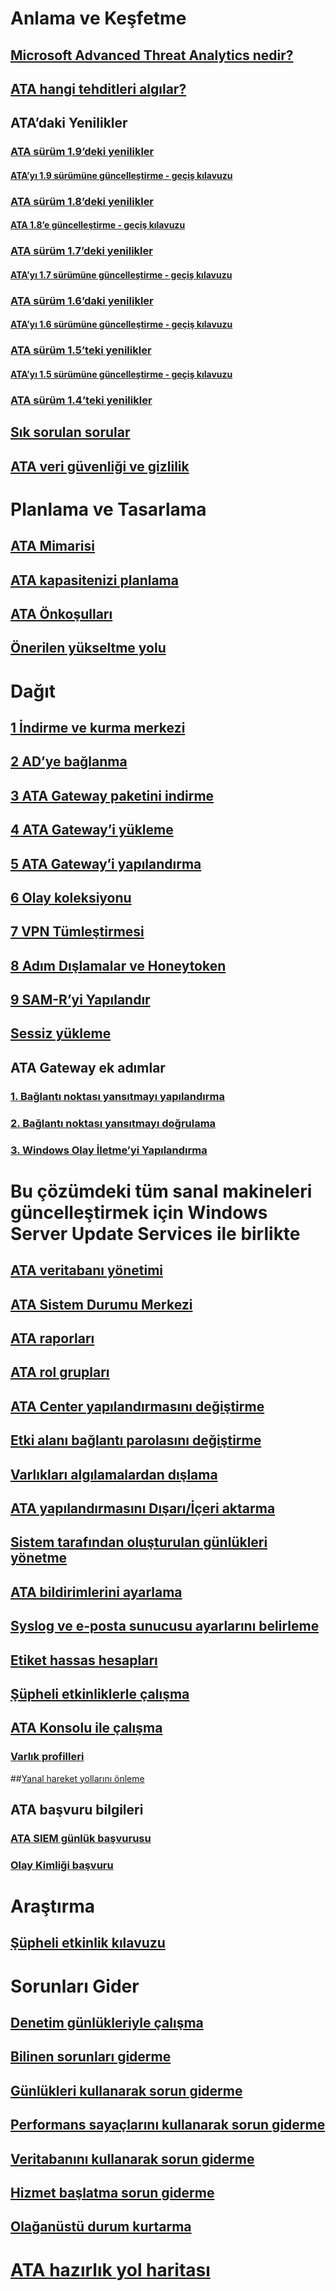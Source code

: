 # Anlama ve Keşfetme
## [Microsoft Advanced Threat Analytics nedir?](what-is-ata.md)
## [ATA hangi tehditleri algılar?](ata-threats.md)
## ATA’daki Yenilikler
### [ATA sürüm 1.9’deki yenilikler](whats-new-version-1.9.md)
#### [ATA’yı 1.9 sürümüne güncelleştirme - geçiş kılavuzu](ata-update-1.9-migration-guide.md)
### [ ATA sürüm 1.8’deki yenilikler](whats-new-version-1.8.md)
#### [ATA 1.8’e güncelleştirme - geçiş kılavuzu](ata-update-1.8-migration-guide.md)
### [ATA sürüm 1.7’deki yenilikler](whats-new-version-1.7.md)
#### [ATA’yı 1.7 sürümüne güncelleştirme - geçiş kılavuzu](ata-update-1.7-migration-guide.md)
### [ATA sürüm 1.6’daki yenilikler](whats-new-version-1.6.md)
#### [ATA’yı 1.6 sürümüne güncelleştirme - geçiş kılavuzu](ata-update-1.6-migration-guide.md)
### [ATA sürüm 1.5’teki yenilikler](whats-new-version-1.5.md)
#### [ATA’yı 1.5 sürümüne güncelleştirme - geçiş kılavuzu](ata-update-1.5-migration-guide.md)
### [ATA sürüm 1.4’teki yenilikler](whats-new-version-1.4.md)
## [Sık sorulan sorular](ata-technical-faq.md)
## [ATA veri güvenliği ve gizlilik](ata-privacy-compliance.md)
# Planlama ve Tasarlama
## [ATA Mimarisi](ata-architecture.md)
## [ATA kapasitenizi planlama](ata-capacity-planning.md)
## [ATA Önkoşulları](ata-prerequisites.md)
## [Önerilen yükseltme yolu](upgrade-path.md)
# Dağıt
## [1 İndirme ve kurma merkezi](install-ata-step1.md)
## [2 AD’ye bağlanma](install-ata-step2.md)
## [3 ATA Gateway paketini indirme](install-ata-step3.md)
## [4 ATA Gateway’i yükleme](install-ata-step4.md)
## [5 ATA Gateway’i yapılandırma](install-ata-step5.md)
## [6 Olay koleksiyonu](install-ata-step6.md)
## [7 VPN Tümleştirmesi](vpn-integration-install-step.md)
## [8 Adım Dışlamalar ve Honeytoken](install-ata-step7.md)
## [9 SAM-R’yi Yapılandır](install-ata-step9-samr.md)
## [Sessiz yükleme](ata-silent-installation.md)
## ATA Gateway ek adımlar
### [1. Bağlantı noktası yansıtmayı yapılandırma](configure-port-mirroring.md)
### [2. Bağlantı noktası yansıtmayı doğrulama](validate-port-mirroring.md)
### [3. Windows Olay İletme’yi Yapılandırma](configure-event-collection.md)
# Bu çözümdeki tüm sanal makineleri güncelleştirmek için Windows Server Update Services ile birlikte
## [ATA veritabanı yönetimi](ata-database-management.md)
## [ATA Sistem Durumu Merkezi](ata-health-center.md)
## [ATA raporları](reports.md)
## [ATA rol grupları](ata-role-groups.md)
## [ATA Center yapılandırmasını değiştirme](modifying-ata-center-configuration.md)
## [Etki alanı bağlantı parolasını değiştirme](modifying-ata-config-dcpassword.md)
## [Varlıkları algılamalardan dışlama](excluding-entities-from-detections.md)
## [ATA yapılandırmasını Dışarı/İçeri aktarma](ata-configuration-file.md)
## [Sistem tarafından oluşturulan günlükleri yönetme](manage-telemetry-settings.md)
## [ATA bildirimlerini ayarlama](setting-ata-alerts.md)
## [Syslog ve e-posta sunucusu ayarlarını belirleme](setting-syslog-email-server-settings.md)
## [Etiket hassas hesapları](tag-sensitive-accounts.md)
## [Şüpheli etkinliklerle çalışma](working-with-suspicious-activities.md)
## [ATA Konsolu ile çalışma](working-with-ata-console.md)
### [Varlık profilleri](entity-profiles.md)
##[Yanal hareket yollarını önleme](use-case-lateral-movement-path.md)
## ATA başvuru bilgileri
### [ATA SIEM günlük başvurusu](cef-format-sa.md)
### [Olay Kimliği başvuru](event-id-reference.md)
# Araştırma
## [Şüpheli etkinlik kılavuzu](suspicious-activity-guide.md)
# Sorunları Gider
## [Denetim günlükleriyle çalışma](troubleshoot-audit.md)
## [Bilinen sorunları giderme](troubleshooting-ata-known-errors.md)
## [Günlükleri kullanarak sorun giderme](troubleshooting-ata-using-logs.md)
## [Performans sayaçlarını kullanarak sorun giderme](troubleshooting-ata-using-perf-counters.md)
## [Veritabanını kullanarak sorun giderme](troubleshooting-ata-using-ata-database.md)
## [Hizmet başlatma sorun giderme](troubleshooting-service-startup.md)
## [Olağanüstü durum kurtarma](disaster-recovery.md)
# [ATA hazırlık yol haritası](ata-resources.md)